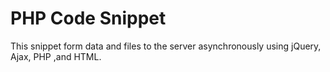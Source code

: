 # PHP Code Snippet 

This snippet form data and files to the server asynchronously using jQuery, Ajax, PHP ,and HTML.
